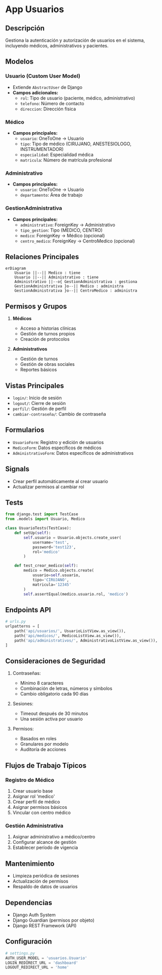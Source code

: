 # App Usuarios

## Descripción
Gestiona la autenticación y autorización de usuarios en el sistema, incluyendo médicos, administrativos y pacientes.

## Modelos

### Usuario (Custom User Model)
- Extiende `AbstractUser` de Django
- **Campos adicionales:**
  - `rol`: Tipo de usuario (paciente, médico, administrativo)
  - `telefono`: Número de contacto
  - `direccion`: Dirección física

### Médico
- **Campos principales:**
  - `usuario`: OneToOne → Usuario
  - `tipo`: Tipo de médico (CIRUJANO, ANESTESIOLOGO, INSTRUMENTADOR)
  - `especialidad`: Especialidad médica
  - `matricula`: Número de matrícula profesional

### Administrativo
- **Campos principales:**
  - `usuario`: OneToOne → Usuario
  - `departamento`: Área de trabajo

### GestionAdministrativa
- **Campos principales:**
  - `administrativo`: ForeignKey → Administrativo
  - `tipo_gestion`: Tipo (MEDICO, CENTRO)
  - `medico`: ForeignKey → Médico (opcional)
  - `centro_medico`: ForeignKey → CentroMedico (opcional)

## Relaciones Principales
```mermaid
erDiagram
    Usuario ||--|| Medico : tiene
    Usuario ||--|| Administrativo : tiene
    Administrativo ||--o{ GestionAdministrativa : gestiona
    GestionAdministrativa }o--|| Medico : administra
    GestionAdministrativa }o--|| CentroMedico : administra
```

## Permisos y Grupos
1. **Médicos**
   - Acceso a historias clínicas
   - Gestión de turnos propios
   - Creación de protocolos

2. **Administrativos**
   - Gestión de turnos
   - Gestión de obras sociales
   - Reportes básicos

## Vistas Principales
- `login/`: Inicio de sesión
- `logout/`: Cierre de sesión
- `perfil/`: Gestión de perfil
- `cambiar-contraseña/`: Cambio de contraseña

## Formularios
- `UsuarioForm`: Registro y edición de usuarios
- `MedicoForm`: Datos específicos de médicos
- `AdministrativoForm`: Datos específicos de administrativos

## Signals
- Crear perfil automáticamente al crear usuario
- Actualizar permisos al cambiar rol

## Tests
```python
from django.test import TestCase
from .models import Usuario, Medico

class UsuarioTests(TestCase):
    def setUp(self):
        self.usuario = Usuario.objects.create_user(
            username='test',
            password='test123',
            rol='medico'
        )

    def test_crear_medico(self):
        medico = Medico.objects.create(
            usuario=self.usuario,
            tipo='CIRUJANO',
            matricula='12345'
        )
        self.assertEqual(medico.usuario.rol, 'medico')
```

## Endpoints API
```python
# urls.py
urlpatterns = [
    path('api/usuarios/', UsuarioListView.as_view()),
    path('api/medicos/', MedicoListView.as_view()),
    path('api/administrativos/', AdministrativoListView.as_view()),
]
```

## Consideraciones de Seguridad
1. Contraseñas:
   - Mínimo 8 caracteres
   - Combinación de letras, números y símbolos
   - Cambio obligatorio cada 90 días

2. Sesiones:
   - Timeout después de 30 minutos
   - Una sesión activa por usuario

3. Permisos:
   - Basados en roles
   - Granulares por modelo
   - Auditoría de acciones

## Flujos de Trabajo Típicos

### Registro de Médico
1. Crear usuario base
2. Asignar rol 'medico'
3. Crear perfil de médico
4. Asignar permisos básicos
5. Vincular con centro médico

### Gestión Administrativa
1. Asignar administrativo a médico/centro
2. Configurar alcance de gestión
3. Establecer período de vigencia

## Mantenimiento
- Limpieza periódica de sesiones
- Actualización de permisos
- Respaldo de datos de usuarios

## Dependencias
- Django Auth System
- Django Guardian (permisos por objeto)
- Django REST Framework (API)

## Configuración
```python
# settings.py
AUTH_USER_MODEL = 'usuarios.Usuario'
LOGIN_REDIRECT_URL = 'dashboard'
LOGOUT_REDIRECT_URL = 'home'
``` 